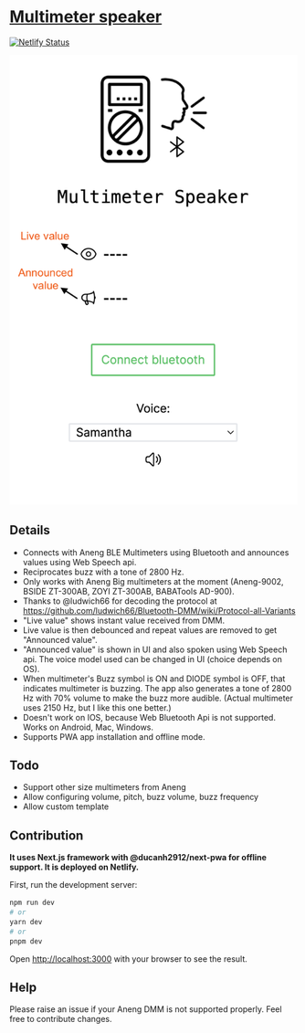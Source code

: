 # [Multimeter speaker](https://multimeter-speaker.netlify.app/)

[![Netlify Status](https://api.netlify.com/api/v1/badges/5e692fc8-5bae-44c4-b8b4-ba0903bfe768/deploy-status)](https://multimeter-speaker.netlify.app/)

![Screenshot](./screenshot.png)

## Details

- Connects with Aneng BLE Multimeters using Bluetooth and announces values using Web Speech api.
- Reciprocates buzz with a tone of 2800 Hz.
- Only works with Aneng Big multimeters at the moment (Aneng-9002, BSIDE ZT-300AB, ZOYI ZT-300AB, BABATools AD-900).
- Thanks to @ludwich66 for decoding the protocol at https://github.com/ludwich66/Bluetooth-DMM/wiki/Protocol-all-Variants
- "Live value" shows instant value received from DMM.
- Live value is then debounced and repeat values are removed to get "Announced value".
- "Announced value" is shown in UI and also spoken using Web Speech api. The voice model used can be changed in UI (choice depends on OS).
- When multimeter's Buzz symbol is ON and DIODE symbol is OFF, that indicates multimeter is buzzing. The app also generates a tone of 2800 Hz with 70% volume to make the buzz more audible. (Actual multimeter uses 2150 Hz, but I like this one better.)
- Doesn't work on IOS, because Web Bluetooth Api is not supported. Works on Android, Mac, Windows.
- Supports PWA app installation and offline mode.

## Todo

- Support other size multimeters from Aneng
- Allow configuring volume, pitch, buzz volume, buzz frequency
- Allow custom template

## Contribution

**It uses Next.js framework with @ducanh2912/next-pwa for offline support. It is deployed on Netlify.**

First, run the development server:

```bash
npm run dev
# or
yarn dev
# or
pnpm dev
```

Open [http://localhost:3000](http://localhost:3000) with your browser to see the result.

## Help

Please raise an issue if your Aneng DMM is not supported properly. Feel free to contribute changes.
